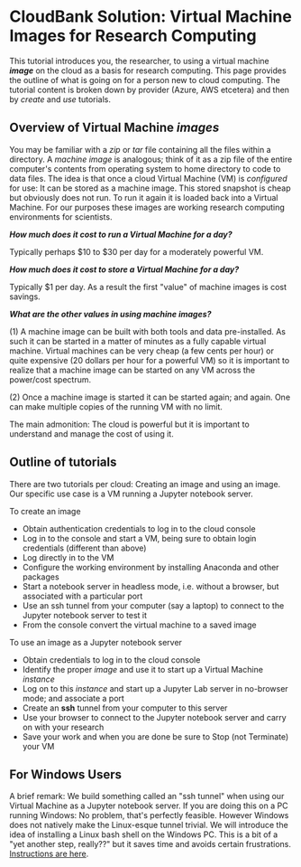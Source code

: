 # CloudBank Solution: Virtual Machine Images for Research Computing


This tutorial introduces you, the researcher, to using a virtual machine ***image*** 
on the cloud as a basis for research computing. This page provides the outline of 
what is going on for a person new to cloud computing. The tutorial content is broken
down by provider (Azure, AWS etcetera) and then by *create* and *use* tutorials.


## Overview of Virtual Machine *images*


You may be familiar with a *zip* or *tar* file containing all the files within
a directory.  A *machine image* is analogous; think of it as a zip file of the entire 
computer's contents from operating system to home directory to code to data files. 
The idea is that once 
a cloud Virtual Machine (VM) is *configured* for use: It can be stored as a machine 
image. This stored snapshot is cheap but obviously does not run. 
To run it again it is loaded back into a Virtual Machine. For our purposes these
images are working research computing environments for scientists.



***How much does it cost to run a Virtual Machine for a day?***


Typically perhaps $10 to $30 per day for a moderately powerful VM.


***How much does it cost to store a Virtual Machine for a day?***


Typically $1 per day. As a result the first "value" of machine images is cost savings.


***What are the other values in using machine images?***


(1) A machine image can be built with both tools and data pre-installed. As such 
it can be started in a matter of minutes as a fully capable virtual machine. 
Virtual machines can be very cheap (a few cents per hour) or quite expensive
(20 dollars per hour for a powerful VM) so it is important to realize that
a machine image can be started on any VM across the power/cost spectrum. 


(2) Once a machine image is started it can be started again; and again. One can
make multiple copies of the running VM with no limit. 


The main admonition: The cloud is powerful but it is
important to understand and manage the cost of using it. 


## Outline of tutorials

There are two tutorials per cloud: Creating an image and using an image. Our 
specific use case is a VM running a Jupyter notebook server.


To create an image

- Obtain authentication credentials to log in to the cloud console
- Log in to the console and start a VM, being sure to obtain login credentials (different than above)
- Log directly in to the VM 
- Configure the working environment by installing Anaconda and other packages
- Start a notebook server in headless mode, i.e. without a browser, but associated with a particular port
- Use an ssh tunnel from your computer (say a laptop) to connect to the Jupyter notebook server to test it
- From the console convert the virtual machine to a saved image

To use an image as a Jupyter notebook server

- Obtain credentials to log in to the cloud console
- Identify the proper *image* and use it to start up a Virtual Machine *instance*
- Log on to this *instance* and start up a Jupyter Lab server in no-browser mode; and associate a port
- Create an **ssh** tunnel from your computer to this server
- Use your browser to connect to the Jupyter notebook server and carry on with your research
- Save your work and when you are done be sure to Stop (not Terminate) your VM


## For Windows Users


A brief remark: We build 
something called an "ssh tunnel" when using our Virtual Machine as a Jupyter notebook server. 
If you are doing this on a PC running Windows: No problem, that's perfectly feasible. However
Windows does not natively make the Linux-esque tunnel trivial.  We will introduce
the idea of installing a Linux bash shell on the Windows PC. This is a bit of a 
"yet another step, really??" but it saves time and avoids certain frustrations. 
[Instructions are here](https://ubuntu.com/tutorials/tutorial-ubuntu-on-windows#1-overview).




